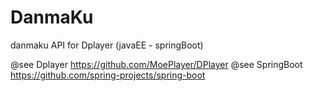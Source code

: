 # DanmaKu
danmaku API for Dplayer (javaEE - springBoot)

@see Dplayer https://github.com/MoePlayer/DPlayer @see SpringBoot https://github.com/spring-projects/spring-boot
